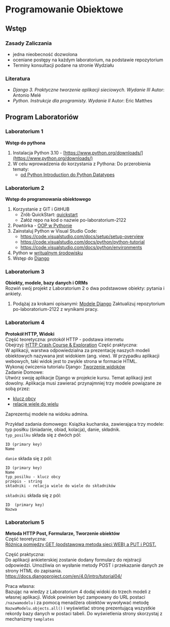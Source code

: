 # Programowanie Obiektowe
## Wstęp
### Zasady Zaliczania
- jedna nieobecność dozwolona
- oceniane postępy na każdym laboratorium, na podstawie repozytorium
- Terminy konsultacji podane na stronie Wydziału
### Literatura
- *Django 3. Praktyczne tworzenie aplikacji sieciowych. Wydanie III* Autor: Antonio Melé
- *Python. Instrukcje dla programisty. Wydanie II* Autor: Eric Matthes

## Program Laboratoriów
### Laboratorium 1
**Wstęp do pythona**
1. Instalacja Python 3.10 - [https://www.python.org/downloads/](https://www.python.org/downloads/)
2.  W celu wprowadzenia do korzystania z Pythona:
Do przerobienia tematy:
    - [od Python Introduction do Python Datatypes](
https://www.programiz.com/python-programming/first-program)

### Laboratorium 2
**Wstęp do programowania obiektowego**
1. Korzystanie z GIT i GitHUB
    - Zrób QuickStart: [quickstart](https://docs.github.com/en/get-started/quickstart)
    - Załóż repo na kod o nazwie po-laboratorium-2122
2. Powtórka - [OOP w Pythonie](https://www.programiz.com/python-programming/object-oriented-programming)
3. Zainstaluj Python w Visual Studio Code:     
   * https://code.visualstudio.com/docs/setup/setup-overview  
   * https://code.visualstudio.com/docs/python/python-tutorial
   * https://code.visualstudio.com/docs/python/environments     
4. Python w [writualnym środowisku](https://realpython.com/python-virtual-environments-a-primer/)
5. Wstęp do [Django](https://docs.djangoproject.com/en/4.0/intro/tutorial01/)

### Laboratorium 3
**Obiekty, modele, bazy danych i ORMs**  
Rozwiń swój projekt z Laboratorium 2 o dwa podstawowe obiekty: pytania i ankiety.  
1. Podążaj za krokami opisanymi: [Modele Django](https://docs.djangoproject.com/en/4.0/intro/tutorial02/)
Zaktualizuj repozytorium po-laboratorium-2122 z wynikami pracy.  


### Laboratorium 4
**Protokół HTTP, Widoki**  
Część teoretyczna: protokół HTTP - podstawa internetu  
Obejrzyj: [HTTP Crash Course & Exploration](https://www.youtube.com/watch?v=iYM2zFP3Zn0&ab_channel=TraversyMedia)
Część praktyczna:  
W aplikacji, warstwa odpowiedzialna za prezentację naszych modeli obiektowych nazywana jest widokiem (ang. view).
W przypadku aplikacji webowych, taki widok jest to zwykle strona w formacie HTML.  
Wykonaj ćwiczenia tutorialu Django: [Tworzenie widoków](https://docs.djangoproject.com/en/4.0/intro/tutorial03/)  
Zadanie Domowe:  
Utwórz swoję aplikacje Django w projekcie kursu. Temat aplikacji jest dowolny. Aplikacja musi zawierać przynajmniej trzy modele powiązane ze sobą przez:  
* [klucz obcy](https://docs.djangoproject.com/en/4.0/ref/models/fields/#foreignkey)
* [relacje wiele do wielu](https://docs.djangoproject.com/en/4.0/ref/models/fields/#manytomanyfield) 
   
Zaprezentuj modele na widoku admina.

Przykład zadania domowego:
Książka kucharska, zawierająca trzy modele: typ posiłku (śniadanie, obiad, kolacja), danie, składnik.  
`typ_posilku` składa się z dwóch pól:
```
ID (primary key)
Name 
```

`danie` składa się z pól:
```
ID (primary key)
Name
typ_posilku - klucz obcy
przepis - string
składniki - relacja wiele do wiele do składników
```

`składniki` składa się z pól:
```
ID  (primary key)
Nazwa
```

### Laboratorium 5
**Metoda HTTP Post, Formularze, Tworzenie obiektów**  
Część teoretyczna:  
[Różnica pomiędzy GET (podstawowa metoda sieci WEB) a PUT i POST.](https://www.freecodecamp.org/news/http-request-methods-explained/)

Część praktyczna:  
Do aplikacji ankieterskiej zostanie dodany formularz do rejstracji odpowiedzi. Umożliwia on wysłanie metody POST i przekazanie danych ze strony HTML do zapisania.
https://docs.djangoproject.com/en/4.0/intro/tutorial04/

Praca własna:  
Bazując na wiedzy z Laboratorium 4 dodaj widoki do trzech modeli z własnej aplikacji. Widok powinien być zampowany do URL postaci `/nazwamodelu` i za pomocą menadżera obiektów wywoływać metodę `NazwaModelu.objects.all()` i wyświetlać stronę prezentującą wszystkie rekordy bazy danych w postaci tabeli. Do wyświetlenia strony skorzystaj z mechanizmy `templates`